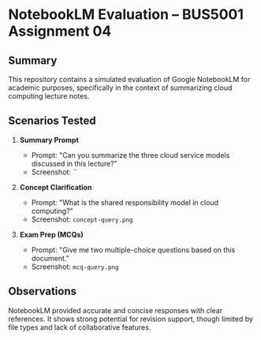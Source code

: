 # NotebookLM Evaluation – BUS5001 Assignment 04

## Summary

This repository contains a simulated evaluation of Google NotebookLM for academic purposes, specifically in the context of summarizing cloud computing lecture notes.

## Scenarios Tested
1. **Summary Prompt**
   - Prompt: "Can you summarize the three cloud service models discussed in this lecture?"
   - Screenshot: ``

2. **Concept Clarification**
   - Prompt: "What is the shared responsibility model in cloud computing?"
   - Screenshot: `concept-query.png`

3. **Exam Prep (MCQs)**
   - Prompt: "Give me two multiple-choice questions based on this document."
   - Screenshot: `mcq-query.png`

## Observations
NotebookLM provided accurate and concise responses with clear references. It shows strong potential for revision support, though limited by file types and lack of collaborative features.
